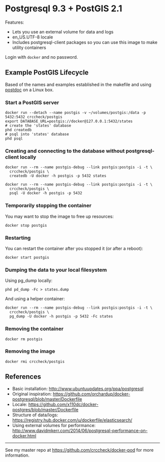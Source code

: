 Postgresql 9.3 + PostGIS 2.1
============================

Features:
* Lets you use an external volume for data and logs
* en_US.UTF-8 locale
* Includes postgresql-client packages so you can use this image to make utility
  containers

Login with `docker` and no password.


Example PostGIS Lifecycle
-------------------------

Based of the names and examples established in the makefile and using
[postdoc] on a Linux box.

  [postdoc]: https://github.com/crccheck/postdoc

### Start a PostGIS server

    docker run --detach --name postgis -v ~/volumes/postgis:/data -p 5432:5432 crccheck/postgis
    export DATABASE_URL=postgis://docker@127.0.0.1:5432/states
    # create the 'states' database
    phd createdb
    # psql into 'states' database
    phd psql

### Creating and connecting to the database without postgresql-client locally

    docker run --rm --name postgis-debug --link postgis:postgis -i -t \
      crccheck/postgis \
      createdb -U docker -h postgis -p 5432 states

    docker run --rm --name postgis-debug --link postgis:postgis -i -t \
      crccheck/postgis \
      psql -U docker -h postgis -p 5432

### Temporarily stopping the container

You may want to stop the image to free up resources:

    docker stop postgis

### Restarting

You can restart the container after you stopped it (or after a reboot):

    docker start postgis

### Dumping the data to your local filesystem

Using pg_dump locally:

    phd pd_dump -Fc > states.dump

And using a helper container:

    docker run --rm --name postgis-debug --link postgis:postgis -i -t \
      crccheck/postgis \
      pg_dump -U docker -h postgis -p 5432 -Fc states

### Removing the container

    docker rm postgis

### Removing the image

    docker rmi crccheck/postgis


## References
* Basic installation: http://www.ubuntuupdates.org/ppa/postgresql
* Original inspiration: https://github.com/orchardup/docker-postgresql/blob/master/Dockerfile
* Locale: https://github.com/x110dc/docker-postgres/blob/master/Dockerfile
* Structure of data/logs: https://registry.hub.docker.com/u/dockerfile/elasticsearch/
* Using external volumes for performance: http://www.davidmkerr.com/2014/06/postgresql-performance-on-docker.html

----

See my master repo at https://github.com/crccheck/docker-pod for more
information.
